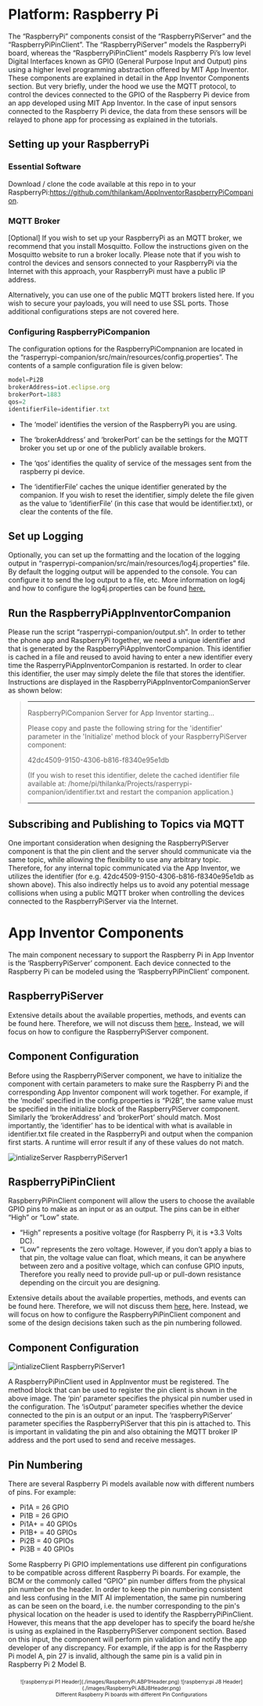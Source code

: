 # Platform: Raspberry Pi

The “RaspberryPi” components consist of the “RaspberryPiServer” and the “RaspberryPiPinClient”. The “RaspberryPiServer” models the RaspberryPi board, whereas the “RaspberryPiPinClient”  models Raspberry Pi’s low level Digital Interfaces known as GPIO (General Purpose Input and Output) pins using a higher level programming abstraction offered by MIT App Inventor. These components are explained in detail in the App Inventor Components section. But very briefly, under the hood we use the MQTT protocol, to control the devices connected to the GPIO of the Raspberry Pi device from an app developed using MIT App Inventor. In the case of input sensors connected to the Raspberry Pi device, the data from these sensors will be relayed to phone app for processing as explained in the tutorials. 

## Setting up your RaspberryPi
### Essential Software

Download / clone the code available at this repo in to your RaspberryPi:<a rel="nofollow" href="https://github.com/thilankam/AppInventorRaspberryPiCompanion" target="_blank">https://github.com/thilankam/AppInventorRaspberryPiCompanion</a>.

### MQTT Broker
[Optional] If you wish to set up your RaspberryPi as an MQTT broker, we recommend that you install Mosquitto. Follow the instructions given on the Mosquitto website to run a broker locally. Please note that if you wish to control the devices and sensors connected to your RaspberryPi via the Internet with this approach, your RaspberryPi must have a public IP address.
 
Alternatively, you can use one of the public MQTT brokers listed here. If you wish to secure your payloads, you will need to use SSL ports. Those additional configurations steps are not covered here.

### Configuring RaspberryPiCompanion
The configuration options for the RaspberryPiCompnanion are located in the “rasperrypi-companion/src/main/resources/config.properties”. The contents of a sample configuration file is given below:

```javascript 
model=Pi2B
brokerAddress=iot.eclipse.org
brokerPort=1883
qos=2
identifierFile=identifier.txt
```

* The ‘model’ identifies the version of the RaspberryPi you are using.  
* The ‘brokerAddress’ and ‘brokerPort’ can be the settings for the MQTT broker you set up or one of the publicly available brokers.  

* The ‘qos’ identifies the quality of service of the messages sent from the raspberry pi device.  

* The ‘identifierFile’ caches the unique identifier generated by the companion. If you wish to reset the identifier, simply delete the file given as the value to ‘identifierFile’ (in this case that would be identifier.txt), or clear the contents of the file.  


## Set up Logging
Optionally, you can set up the formatting and the location of the logging output in “rasperrypi-companion/src/main/resources/log4j.properties” file. By default the logging output will be appended to the console. You can configure it to send the log output to a file, etc. More information on log4j and how to configure the log4j.properties can be found  <a rel="nofollow" href="http://logging.apache.org/log4j/2.x/" target="_blank">here.</a>



## Run the RaspberryPiAppInventorCompanion
Please run the script “rasperrypi-companion/output.sh”. 
In order to tether the phone app and RaspberryPi together, we need a unique identifier and that is generated by the RaspberryPiAppInventorCompanion. This identifier is cached in a file and reused to avoid having to enter a new identifier every time the RasperryPiAppInventorCompanion is restarted. In order to clear this identifier, the user may simply delete the file that stores the identifier. Instructions are displayed in the RaspberryPiAppInventorCompanionServer as shown below:

 
> ***********************************************************************************************
> RaspberryPiCompanion Server for  App Inventor starting...
>  
> Please copy and paste the following string for the 'identifier' parameter 
> in the 'Initialize' method block of your RaspberryPiServer component:
>  
> 42dc4509-9150-4306-b816-f8340e95e1db
>  
> (If you wish to reset this identifier, delete the cached identifier file available at: 
> /home/pi/thilanka/Projects/rasperrypi-companion/identifier.txt
> and restart the companion application.) 
> ***********************************************************************************************

## Subscribing and Publishing to Topics via MQTT
One important consideration when designing the RaspberryPiServer component is that the pin client and the server should communicate via the same topic, while allowing the flexibility to use any arbitrary topic. Therefore, for any internal topic communicated via the App Inventor, we utilizes the identifier (for e.g. 42dc4509-9150-4306-b816-f8340e95e1db as shown above). This also indirectly helps us to avoid any potential message collisions when using a public MQTT broker when controlling the devices connected to the RaspberryPiServer via the Internet.  


# App Inventor Components
The main component necessary to support the Raspberry Pi in App Inventor is the ‘RaspberryPiServer’ component. Each device connected to the Raspberry Pi can be modeled using the ‘RaspberryPiPinClient’ component.  

## RaspberryPiServer
Extensive details about the available properties, methods, and events can be found here. Therefore, we will not discuss them <a rel="nofollow" href="https://docs.google.com/document/d/1AzBV36rJg7dyHWAOJNvxOadOa7NXaQPUpm_9Zn_rhWw/edit#">here.</a>. Instead, we will focus on how to configure the RaspberryPiServer component. 

## Component Configuration 
Before using the RaspberryPiServer component, we have to initialize the component with certain parameters to make sure the Raspberry Pi and the corresponding App Inventor component will work together. For example, if the ‘model’ specified in the config.properties is “Pi2B”, the same value must be specified in the initialize block of the RaspberryPiServer component. Similarly the ‘brokerAddress’ and ‘brokerPort’ should match. Most importantly, the ‘identifier’ has to be identical with what is available in identifier.txt file created in the RaspberryPi and output when the companion first starts. A runtime will error result if any of these values do not match. 

![intializeServer RaspberryPiServer1](images/RaspberryPi.ComponentConfiguration.png)

 ## RaspberryPiPinClient
 
RaspberryPiPinClient component will allow the users to choose the available GPIO pins to make as an input or as an output. The pins can be in either “High” or “Low” state. 
* “High” represents a positive voltage (for Raspberry Pi, it is +3.3 Volts DC). 
* “Low” represents the zero voltage. However, if you don’t apply a bias to that pin, the voltage value can float, which means, it can be anywhere between zero and a positive voltage, which can confuse GPIO inputs, Therefore you really need to provide 
pull-up or pull-down resistance depending on the circuit you are designing.

Extensive details about the available properties, methods, and events can be found here. Therefore, we will not discuss them <a rel="nofollow" href="https://docs.google.com/document/d/1AzBV36rJg7dyHWAOJNvxOadOa7NXaQPUpm_9Zn_rhWw/edit#heading=h.itpzq6e87203">here.</a> here. Instead, we will focus on how to configure the RaspberryPiPinClient component and some of the design decisions taken such as the pin numbering followed.

## Component Configuration 

![intializeClient RaspberryPiServer1](images/RaspberryPi.ClientComponentConfiguration.png)

A RaspberryPiPinClient used in AppInventor must be registered. The method block that can be used to register the pin client is shown in the above image. The ‘pin’ parameter specifies the physical pin number used in the configuration. The ‘isOutput’ parameter specifies whether the device connected to the pin is an output or an input. The ‘raspberryPiServer’ parameter specifies the RaspberryPiServer that this pin is attached to. This is important in validating the pin and also obtaining the MQTT broker IP address and the port used to send and receive messages.

## Pin Numbering
There are several Raspberry Pi models available now with different numbers of pins. For example:

 *  Pi1A = 26 GPIO
 *  Pi1B = 26 GPIO
 *  Pi1A+ = 40 GPIOs 
 *  Pi1B+ =   40 GPIOs
 *  Pi2B = 40 GPIOs
 *  Pi3B = 40 GPIOs


Some Raspberry Pi GPIO implementations use different pin configurations to be compatible across different Raspberry Pi boards. For example, the BCM or the commonly called “GPIO” pin number differs from the physical pin number on the header. In order to keep the pin numbering consistent and less confusing in the MIT AI implementation, the same pin numbering as can be seen on the board, i.e. the number corresponding to the pin's physical location on the header is used to identify the RaspberryPiPinClient. However, this means that the app developer has to specify the board he/she is using as explained in the RaspberryPiServer component section. Based on this input, the component will perform pin validation and notify the app developer of any discrepancy. For example, if the app is for the Raspberry Pi  model A, pin 27 is invalid, although the same pin is a valid pin in Raspberry Pi 2 Model B. 

<div style="text-align: center; font-size: 75%; margin: 16pt 0;">
![raspberry:pi P1 Header](./images/RaspberryPi.ABP1Header.png)
![raspberry:pi J8 Header](./images/RaspberryPi.ABJ8Header.png)
<br>
Different Raspberry Pi boards with different Pin Configurations
</div>